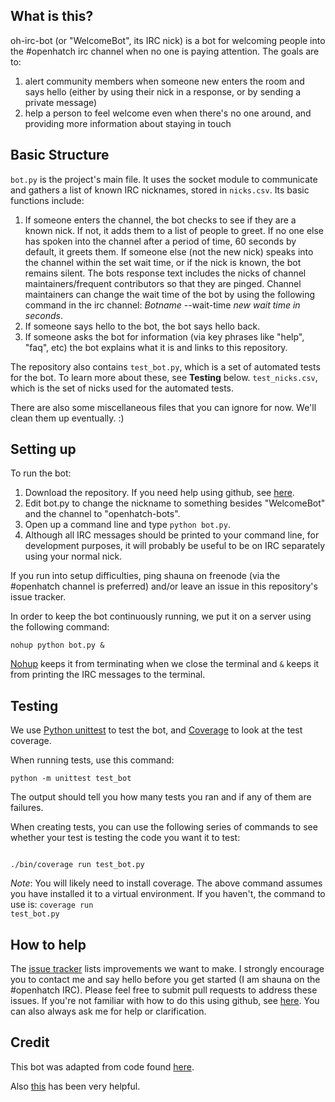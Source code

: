 ## What is this?

oh-irc-bot (or "WelcomeBot", its IRC nick) is a bot for welcoming people into the #openhatch irc channel 
when no one is paying attention.  The goals are to:

1. alert community members when someone new enters the room and says hello (either by using their nick
in a response, or by sending a private message)
2. help a person to feel welcome even when there's no one around, and providing more information about
staying in touch

## Basic Structure

<code>bot.py</code> is the project's main file.  It uses the socket module to communicate and gathers a list of known IRC nicknames, stored in <code>nicks.csv</code>.  Its basic functions include:

1. If someone enters the channel, the bot checks to see if they are a known nick.  If not, it adds them to a list of people to greet.  If no one else has spoken into the channel after a period of time, 60 seconds by default, it greets them.  If someone else (not the new nick) speaks into the channel within the set wait time, or if the nick is known, the bot remains silent.  The bots response text includes the nicks of channel maintainers/frequent contributors so that they are pinged.  Channel maintainers can change the wait time of the bot by using the following command in the irc channel: *Botname* --wait-time *new wait time in seconds*.
2. If someone says hello to the bot, the bot says hello back.
3. If someone asks the bot for information (via key phrases like "help", "faq", etc) the bot explains what it is and links to this repository.

The repository also contains <code>test_bot.py</code>, which is a set of automated tests for the bot.  To learn more about these, see __Testing__ below.  <code>test_nicks.csv</code>, which is the set of nicks used for the automated tests.

There are also some miscellaneous files that you can ignore for now.  We'll clean them up eventually. :)

## Setting up

To run the bot:

1.  Download the repository.  If you need help using github, see [here](https://openhatch.org/wiki/Git_Basics).
2.  Edit bot.py to change the nickname to something besides "WelcomeBot" and the channel to "openhatch-bots".
2.  Open up a command line and type <code>python bot.py</code>.  
3.  Although all IRC messages should be printed to your command line, for development purposes, it will probably be useful to be on IRC separately using your normal nick.

If you run into setup difficulties, ping shauna on freenode (via the #openhatch channel is preferred) and/or leave an issue in this repository's issue tracker.

In order to keep the bot continuously running, we put it on a server using the following command:

<code>nohup python bot.py &</code>

[Nohup](http://en.wikipedia.org/wiki/Nohup) keeps it from terminating when we close the terminal and <code>&</code> keeps it from printing the IRC messages to the terminal.

## Testing

We use [Python unittest](https://docs.python.org/2/library/unittest.html) to test the bot, and [Coverage](http://nedbatchelder.com/code/coverage/) to look at the test coverage.  

When running tests, use this command:

<code>python -m unittest test_bot</code>

The output should tell you how many tests you ran and if any of them are failures.

When creating tests, you can use the following series of commands to see whether your test is testing the code you want it to test:

<code>
./bin/coverage run test_bot.py
</code>

_Note_: You will likely need to install coverage.  The above command assumes you have installed it to a virtual environment.  If you haven't, the command to use is: <code>coverage run test_bot.py</code>

## How to help

The [issue tracker](https://github.com/shaunagm/oh-irc-bot/issues?state=open) lists improvements we want to make.  I strongly encourage you to contact me and say hello before you get started (I am shauna on the #openhatch IRC).  Please feel free to submit pull requests to address these issues.  If you're not familiar with how to do this using github, see [here](https://openhatch.org/wiki/Git_Basics).  You can also always ask me for help or  clarification.  

## Credit

This bot was adapted from code found [here](http://wiki.shellium.org/w/Writing_an_IRC_bot_in_Python).

Also [this](http://docs.python.org/2/library/queue.html) has been very helpful.
